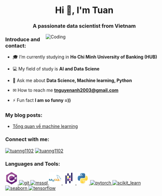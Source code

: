 <h1 align="center">Hi 👋, I'm Tuan</h1>
<h3 align="center">A passionate data scientist from Vietnam</h3>
<img align="right" alt="Coding" width="375" src="https://media.giphy.com/media/2IudUHdI075HL02Pkk/giphy.gif">

<h3 align="left">Introduce and contact: </h3>

- 🎓 I’m currently studying in **Ho Chi Minh University of Banking (HUB)**

- 💻 My field of study is **AI and Data Sciene**

- 💬 Ask me about **Data Science, Machine learning, Python**

- ✉ How to reach me **tnguyenanh2003@gmail.com**

- ⚡ Fun fact **I am so funny =))**

<h3 align="left">My blog posts:</h3>

- <a href="http://tuanhocai.unaux.com/machine-learning/tong-quan-ve-machine-learning/">Tổng quan về machine learning</a>

<h3 align="left">Connect with me:</h3>
<p align="left">
<a href="https://linkedin.com/in/tuanng1102" target="blank"><img align="center" src="https://raw.githubusercontent.com/rahuldkjain/github-profile-readme-generator/master/src/images/icons/Social/linked-in-alt.svg" alt="tuanng1102" height="30" width="40" /></a>
<a href="http://tuanhocai.unaux.com/" target="blank"><img align="center" src="https://upload.wikimedia.org/wikipedia/commons/thumb/5/58/Echo_link-blue_icon_slanted.svg/1024px-Echo_link-blue_icon_slanted.svg.png" alt="tuanng1102" height="30" width="30" /></a>
</p>

<h3 align="left">Languages and Tools:</h3>
<p align="left"> <a href="https://www.w3schools.com/cs/" target="_blank" rel="noreferrer"> <img src="https://raw.githubusercontent.com/devicons/devicon/master/icons/csharp/csharp-original.svg" alt="csharp" width="40" height="40"/> </a> <a href="https://git-scm.com/" target="_blank" rel="noreferrer"> <img src="https://www.vectorlogo.zone/logos/git-scm/git-scm-icon.svg" alt="git" width="40" height="40"/> </a> <a href="https://www.linux.org/" target="_blank" rel="noreferrer"> <img src="https://www.svgrepo.com/show/303229/microsoft-sql-server-logo.svg" alt="mssql" width="40" height="40"/> </a> <a href="https://www.mysql.com/" target="_blank" rel="noreferrer"> <img src="https://raw.githubusercontent.com/devicons/devicon/master/icons/mysql/mysql-original-wordmark.svg" alt="mysql" width="40" height="40"/> </a> <a href="https://pandas.pydata.org/" target="_blank" rel="noreferrer"> <img src="https://raw.githubusercontent.com/devicons/devicon/2ae2a900d2f041da66e950e4d48052658d850630/icons/pandas/pandas-original.svg" alt="pandas" width="40" height="40"/> </a> <a href="https://www.python.org" target="_blank" rel="noreferrer"> <img src="https://raw.githubusercontent.com/devicons/devicon/master/icons/python/python-original.svg" alt="python" width="40" height="40"/> </a> <a href="https://pytorch.org/" target="_blank" rel="noreferrer"> <img src="https://www.vectorlogo.zone/logos/pytorch/pytorch-icon.svg" alt="pytorch" width="40" height="40"/> </a> <a href="https://scikit-learn.org/" target="_blank" rel="noreferrer"> <img src="https://upload.wikimedia.org/wikipedia/commons/0/05/Scikit_learn_logo_small.svg" alt="scikit_learn" width="40" height="40"/> </a> <a href="https://seaborn.pydata.org/" target="_blank" rel="noreferrer"> <img src="https://seaborn.pydata.org/_images/logo-mark-lightbg.svg" alt="seaborn" width="40" height="40"/> </a> <a href="https://www.tensorflow.org" target="_blank" rel="noreferrer"> <img src="https://www.vectorlogo.zone/logos/tensorflow/tensorflow-icon.svg" alt="tensorflow" width="40" height="40"/> </a> </p>
